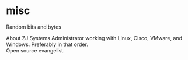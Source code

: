 misc
====

Random bits and bytes

About ZJ 
Systems Administrator working with Linux, Cisco, VMware, and Windows.  Preferably in that order.  
Open source evangelist.
